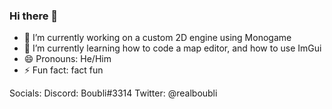 ### Hi there 👋

- 🔭 I’m currently working on a custom 2D engine using Monogame
- 🌱 I’m currently learning how to code a map editor, and how to use ImGui
- 😄 Pronouns: He/Him
- ⚡ Fun fact: fact fun

Socials:
Discord: Boubli#3314
Twitter: @realboubli
